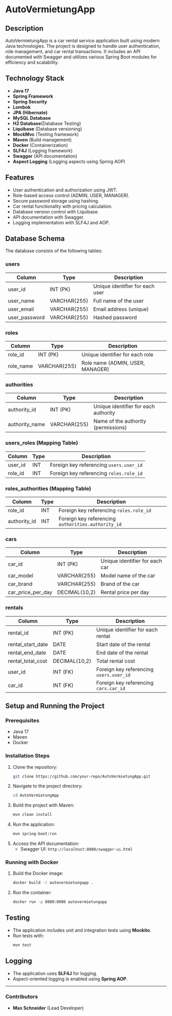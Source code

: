 # AutoVermietungApp

## Description

AutoVermietungApp is a car rental service application built using modern Java technologies. The project is designed to
handle user authentication, role management, and car rental transactions. It includes an API documented with Swagger and
utilizes various Spring Boot modules for efficiency and scalability.

## Technology Stack

- **Java 17**
- **Spring Framework**
- **Spring Security**
- **Lombok**
- **JPA (Hibernate)**
- **MySQL Database**
- **H2 Database**(Database Testing)
- **Liquibase** (Database versioning)
- **MockMvc** (Testing framework)
- **Maven** (Build management)
- **Docker** (Containerization)
- **SLF4J** (Logging framework)
- **Swagger** (API documentation)
- **Aspect Logging** (Logging aspects using Spring AOP)

## Features

- User authentication and authorization using JWT.
- Role-based access control (ADMIN, USER, MANAGER).
- Secure password storage using hashing.
- Car rental functionality with pricing calculation.
- Database version control with Liquibase.
- API documentation with Swagger.
- Logging implementation with SLF4J and AOP.

## Database Schema

The database consists of the following tables:

### **users**

| Column        | Type         | Description                     |
|---------------|--------------|---------------------------------|
| user_id       | INT (PK)     | Unique identifier for each user |
| user_name     | VARCHAR(255) | Full name of the user           |
| user_email    | VARCHAR(255) | Email address (unique)          |
| user_password | VARCHAR(255) | Hashed password                 |

### **roles**

| Column    | Type         | Description                      |
|-----------|--------------|----------------------------------|
| role_id   | INT (PK)     | Unique identifier for each role  |
| role_name | VARCHAR(255) | Role name (ADMIN, USER, MANAGER) |

### **authorities**

| Column         | Type         | Description                          |
|----------------|--------------|--------------------------------------|
| authority_id   | INT (PK)     | Unique identifier for each authority |
| authority_name | VARCHAR(255) | Name of the authority (permissions)  |

### **users_roles** (Mapping Table)

| Column  | Type | Description                             |
|---------|------|-----------------------------------------|
| user_id | INT  | Foreign key referencing `users.user_id` |
| role_id | INT  | Foreign key referencing `roles.role_id` |

### **roles_authorities** (Mapping Table)

| Column       | Type | Description                                        |
|--------------|------|----------------------------------------------------|
| role_id      | INT  | Foreign key referencing `roles.role_id`            |
| authority_id | INT  | Foreign key referencing `authorities.authority_id` |

### **cars**

| Column            | Type          | Description                    |
|-------------------|---------------|--------------------------------|
| car_id            | INT (PK)      | Unique identifier for each car |
| car_model         | VARCHAR(255)  | Model name of the car          |
| car_brand         | VARCHAR(255)  | Brand of the car               |
| car_price_per_day | DECIMAL(10,2) | Rental price per day           |

### **rentals**

| Column            | Type          | Description                             |
|-------------------|---------------|-----------------------------------------|
| rental_id         | INT (PK)      | Unique identifier for each rental       |
| rental_start_date | DATE          | Start date of the rental                |
| rental_end_date   | DATE          | End date of the rental                  |
| rental_total_cost | DECIMAL(10,2) | Total rental cost                       |
| user_id           | INT (FK)      | Foreign key referencing `users.user_id` |
| car_id            | INT (FK)      | Foreign key referencing `cars.car_id`   |

## Setup and Running the Project

### **Prerequisites**

- Java 17
- Maven
- Docker

### **Installation Steps**

1. Clone the repository:
   ```sh
   git clone https://github.com/your-repo/AutoVermietungApp.git
   ```
2. Navigate to the project directory:
   ```sh
   cd AutoVermietungApp
   ```
3. Build the project with Maven:
   ```sh
   mvn clean install
   ```
4. Run the application:
   ```sh
   mvn spring-boot:run
   ```
5. Access the API documentation:
    - Swagger UI: `http://localhost:8080/swagger-ui.html`

### **Running with Docker**

1. Build the Docker image:
   ```sh
   docker build -t autovermietungapp .
   ```
2. Run the container:
   ```sh
   docker run -p 8080:8080 autovermietungapp
   ```

## Testing

- The application includes unit and integration tests using **Mockito**.
- Run tests with:
  ```sh
  mvn test
  ```

## Logging

- The application uses **SLF4J** for logging.
- Aspect-oriented logging is enabled using **Spring AOP**.

---

### Contributors

- **Max Schneider** (Lead Developer)





